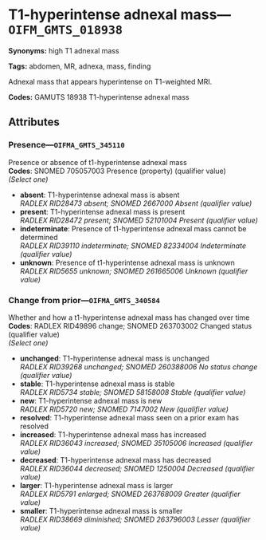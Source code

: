 # T1-hyperintense adnexal mass—`OIFM_GMTS_018938`

**Synonyms:** high T1 adnexal mass

**Tags:** abdomen, MR, adnexa, mass, finding

Adnexal mass that appears hyperintense on T1-weighted MRI.

**Codes:** GAMUTS 18938 T1-hyperintense adnexal mass

## Attributes

### Presence—`OIFMA_GMTS_345110`

Presence or absence of t1-hyperintense adnexal mass  
**Codes**: SNOMED 705057003 Presence (property) (qualifier value)  
*(Select one)*

- **absent**: T1-hyperintense adnexal mass is absent  
_RADLEX RID28473 absent; SNOMED 2667000 Absent (qualifier value)_
- **present**: T1-hyperintense adnexal mass is present  
_RADLEX RID28472 present; SNOMED 52101004 Present (qualifier value)_
- **indeterminate**: Presence of t1-hyperintense adnexal mass cannot be determined  
_RADLEX RID39110 indeterminate; SNOMED 82334004 Indeterminate (qualifier value)_
- **unknown**: Presence of t1-hyperintense adnexal mass is unknown  
_RADLEX RID5655 unknown; SNOMED 261665006 Unknown (qualifier value)_

### Change from prior—`OIFMA_GMTS_340584`

Whether and how a t1-hyperintense adnexal mass has changed over time  
**Codes**: RADLEX RID49896 change; SNOMED 263703002 Changed status (qualifier value)  
*(Select one)*

- **unchanged**: T1-hyperintense adnexal mass is unchanged  
_RADLEX RID39268 unchanged; SNOMED 260388006 No status change (qualifier value)_
- **stable**: T1-hyperintense adnexal mass is stable  
_RADLEX RID5734 stable; SNOMED 58158008 Stable (qualifier value)_
- **new**: T1-hyperintense adnexal mass is new  
_RADLEX RID5720 new; SNOMED 7147002 New (qualifier value)_
- **resolved**: T1-hyperintense adnexal mass seen on a prior exam has resolved  
- **increased**: T1-hyperintense adnexal mass has increased  
_RADLEX RID36043 increased; SNOMED 35105006 Increased (qualifier value)_
- **decreased**: T1-hyperintense adnexal mass has decreased  
_RADLEX RID36044 decreased; SNOMED 1250004 Decreased (qualifier value)_
- **larger**: T1-hyperintense adnexal mass is larger  
_RADLEX RID5791 enlarged; SNOMED 263768009 Greater (qualifier value)_
- **smaller**: T1-hyperintense adnexal mass is smaller  
_RADLEX RID38669 diminished; SNOMED 263796003 Lesser (qualifier value)_